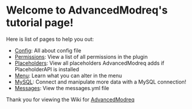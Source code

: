 # Welcome to AdvancedModreq's tutorial page! #
Here is list of pages to help you out:  
  - [Config](config.md): All about config file
  - [Permissions](permissions.md): View a list of all permissions in the plugin
  - [Placeholders](placeholders.yml): View all placeholders AdvancedModreq adds if PlaceholderAPI is installed
  - [Menu](menu.md): Learn what you can alter in the menu
  - [MySQL](mysql.md): Connect and manipulate more data with a MySQL connection!
  - [Messages](files/messages.yml): View the messages.yml file

Thank you for viewing the Wiki for [AdvancedModreq](https://www.spigotmc.org/resources/40528/)
